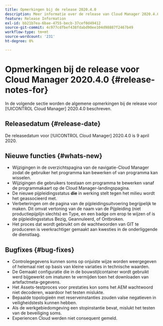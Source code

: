 ```yaml
---
title: Opmerkingen bij de release 2020.4.0
description: Meer informatie over de release van Cloud Manager 2020.4.0
feature: Release Information
exl-id: bb21b7ea-6bae-4755-becb-37cef0d49412
source-git-commit: 4c977cdfbef438fdabd90ee104d98887f2467b49
workflow-type: tm+mt
source-wordcount: '231'
ht-degree: 0%

---
```


# Opmerkingen bij de release voor Cloud Manager 2020.4.0 {#release-notes-for}

In de volgende sectie worden de algemene opmerkingen bij de release voor [!UICONTROL Cloud Manager] 2020.4.0 beschreven.

## Releasedatum {#release-date}

De releasedatum voor [!UICONTROL Cloud Manager] 2020.4.0 is 9 april 2020.

## Nieuwe functies {#whats-new}

* Wijzigingen in de overzichtspagina van de navigatie-Cloud Manager zodat de gebruiker het programma kan bewerken of van programma kan wisselen.
* Wijzigingen die gebruikers toestaan om programma te bewerken vanaf de programmakaart op de Cloud Manager-landingspagina.
* De nieuwe pijpleidingsstatus **die** in werking stelt tegen het milieu wordt het geassocieerd met.
* Verbeteringen om de pagina van de pijpleidingsuitvoering begrijpelijk te maken. Dit omvat vertoning van de naam van de Pijpleiding (niet productiepijplijn slechts) en Type, en een badge om erop te wijzen of is de pijpleidingsstatus Bezig, Geannuleerd, of Ontbroken.
* Het proces dat wordt gebruikt om de wachtwoorden van GIT te produceren is veerkrachtiger gemaakt aan kwesties in de onderliggende de dienstlaag.

## Bugfixes {#bug-fixes}

* Controlegegevens kunnen soms op onjuiste wijze worden weergegeven of helemaal niet op basis van kleine variaties in technische waarden.
* De Gemaakt configuratie die in de bouwstijlcontainer wordt gebruikt werd bijgewerkt om imaturen te vermijden toen het downloaden van artefactmeta-gegevens.
* Het Assets-testproces voor prestaties kon soms het AEM wachtwoord niet decoderen, waardoor het testen mislukte.
* Bepaalde topologieën met reserveinstanties zouden valse negatieven in veiligheidstests kunnen hebben.
* Als de werkgebiedomgeving een stopinstantie bevat, mislukt het testen van de beveiliging soms.
* Experiencen Cloud werden niet consequent gemeld.
